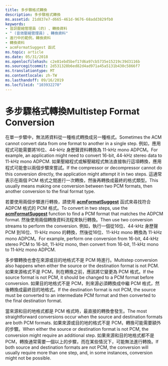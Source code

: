 ```yaml
---
title: 多步驟格式轉換
description: 多步驟格式轉換
ms.assetid: 21d837e7-d665-461d-9676-68add3829fb0
keywords:
- 音訊壓縮管理員 (的) 、轉換資料
- " (音效壓縮管理員) 、轉換資料"
- 進行中的範例，轉換資料
- 轉換資料
- acmFormatSuggest 函式
ms.topic: article
ms.date: 05/31/2018
ms.openlocfilehash: c2e81ebd5bef17d6a97cb5735e15219c39d3116b
ms.sourcegitcommit: 2d531328b6ed82d4ad971a45a5131b430c5866f7
ms.translationtype: MT
ms.contentlocale: zh-TW
ms.lasthandoff: 09/16/2019
ms.locfileid: "103932270"
---
```

# <a name="multistep-format-conversion"></a><span data-ttu-id="c5a4b-108">多步驟格式轉換</span><span class="sxs-lookup"><span data-stu-id="c5a4b-108">Multistep Format Conversion</span></span>

<span data-ttu-id="c5a4b-109">在單一步驟中，無法將資料從一種格式轉換成另一種格式。</span><span class="sxs-lookup"><span data-stu-id="c5a4b-109">Sometimes the ACM cannot convert data from one format to another in a single step.</span></span> <span data-ttu-id="c5a4b-110">例如，應用程式可能需要將16位、44-kHz 身歷聲資料轉換為 11-kHz mono ADPCM。</span><span class="sxs-lookup"><span data-stu-id="c5a4b-110">For example, an application might need to convert 16-bit, 44-kHz stereo data to 11-kHz mono ADPCM.</span></span> <span data-ttu-id="c5a4b-111">如果壓縮程式或解壓縮程式無法直接執行這項轉換，應用程式可能會以兩個步驟來嘗試。</span><span class="sxs-lookup"><span data-stu-id="c5a4b-111">If the compressor or decompressor cannot do this conversion directly, the application might attempt it in two steps.</span></span> <span data-ttu-id="c5a4b-112">這通常表示在兩個 PCM 格式之間進行一次轉換，然後再轉換成最終的格式類型。</span><span class="sxs-lookup"><span data-stu-id="c5a4b-112">This usually means making one conversion between two PCM formats, then another conversion to the final format type.</span></span>

<span data-ttu-id="c5a4b-113">若要使用兩個步驟進行轉換，請使用 [**acmFormatSuggest**](/windows/desktop/api/Msacm/nf-msacm-acmformatsuggest) 函式來尋找符合 ADPCM 格式的 PCM 格式。</span><span class="sxs-lookup"><span data-stu-id="c5a4b-113">To convert in two steps, use the [**acmFormatSuggest**](/windows/desktop/api/Msacm/nf-msacm-acmformatsuggest) function to find a PCM format that matches the ADPCM format.</span></span> <span data-ttu-id="c5a4b-114">然後使用兩個轉換資料流程來執行轉換。</span><span class="sxs-lookup"><span data-stu-id="c5a4b-114">Then use two conversion streams to perform the conversion.</span></span> <span data-ttu-id="c5a4b-115">例如，執行一個從16位、44-kHz 身歷聲 PCM 到16位、11-kHz mono 的轉換，然後從16位、11-kHz mono 轉換為 11-kHz mono ADPCM。</span><span class="sxs-lookup"><span data-stu-id="c5a4b-115">For example, perform one conversion from 16-bit, 44-kHz stereo PCM to 16-bit, 11-kHz mono, then convert from 16-bit, 11-kHz mono to 11-kHz mono ADPCM.</span></span>

<span data-ttu-id="c5a4b-116">多步驟轉換也會在來源或目的地格式不是 PCM 時進行。</span><span class="sxs-lookup"><span data-stu-id="c5a4b-116">Multistep conversion also happens when either the source or the destination format is not PCM.</span></span> <span data-ttu-id="c5a4b-117">如果來源格式不是 PCM，則在轉換之前，應該將它變更為 PCM 格式。</span><span class="sxs-lookup"><span data-stu-id="c5a4b-117">If the source format is not PCM, it should be changed to a PCM format before conversion.</span></span> <span data-ttu-id="c5a4b-118">如果目的地格式不是 PCM，則來源必須轉換成中繼 PCM 格式，然後轉換成最終目的地格式。</span><span class="sxs-lookup"><span data-stu-id="c5a4b-118">If the destination format is not PCM, the source must be converted to an intermediate PCM format and then converted to the final destination format.</span></span>

<span data-ttu-id="c5a4b-119">當來源和目的地格式都是 PCM 格式時，最直接的轉換會發生。</span><span class="sxs-lookup"><span data-stu-id="c5a4b-119">The most straightforward conversions occur when the source and destination formats are both PCM formats.</span></span> <span data-ttu-id="c5a4b-120">如果來源或目的地的格式不是 PCM，轉換可能需要額外的步驟。</span><span class="sxs-lookup"><span data-stu-id="c5a4b-120">When either the source or destination format is not PCM, the conversion might require an additional step.</span></span> <span data-ttu-id="c5a4b-121">如果來源和目的地格式都不是 PCM，轉換通常需要一個以上的步驟，而在某些情況下，可能無法進行轉換。</span><span class="sxs-lookup"><span data-stu-id="c5a4b-121">If both source and destination formats are not PCM, the conversion will usually require more than one step, and, in some instances, conversion might not be possible.</span></span>

 

 




